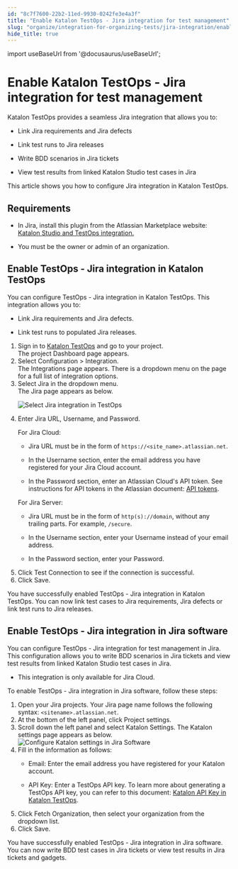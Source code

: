 ```yaml
---
id: "8c7f7600-22b2-11ed-9930-0242fe3e4a3f"
title: "Enable Katalon TestOps - Jira integration for test management"
slug: "organize/integration-for-organizing-tests/jira-integration/enable-katalon-testops---jira-integration-for-test-management"
hide_title: true
---
```

import useBaseUrl from '@docusaurus/useBaseUrl';


# <a id="id" class="anchor_top_offset"/><a id="ariaid-title1" class="anchor_top_offset"/>Enable <span xmlns="http://www.w3.org/1999/xhtml" className="ph">Katalon TestOps</span>  - Jira integration for test management

<div xmlns="http://www.w3.org/1999/xhtml" className="p"><span className="ph">Katalon TestOps</span> provides a seamless Jira integration that allows you to:<ul className="ul"><li className="li"><p className="p">Link Jira requirements and Jira defects</p></li><li className="li"><p className="p">Link test runs to Jira releases</p></li><li className="li"><p className="p">Write BDD scenarios in Jira tickets</p></li><li className="li"><p className="p">View test results from linked <span className="ph">Katalon Studio</span> test cases in Jira</p></li></ul></div>
<p xmlns="http://www.w3.org/1999/xhtml" className="p">This article shows you how to configure Jira integration in <span className="ph">Katalon TestOps</span>.</p> 

## Requirements

<div xmlns="http://www.w3.org/1999/xhtml" className="p"><ul className="ul"><li className="li">
      <p className="p">In Jira, install this plugin from the Atlassian Marketplace website:   <a className="xref j-external-link" href="https://marketplace.atlassian.com/apps/1217501/katalon-bdd-test-automation-for-jira" target="_blank">Katalon Studio and TestOps integration.</a></p>
    </li><li className="li">You must be the owner or admin of an organization.</li></ul></div>

## <a id="task-3729" class="anchor_top_offset"/>Enable TestOps - Jira integration  in <span xmlns="http://www.w3.org/1999/xhtml" className="ph">Katalon TestOps</span> 

<section xmlns="http://www.w3.org/1999/xhtml" className="section context">You can configure TestOps - Jira integration in <span className="ph">Katalon TestOps</span>. This integration allows you to:<ul className="ul"><li className="li"><p className="p">Link Jira requirements and Jira defects.</p></li><li className="li"><p className="p">Link test runs to populated Jira releases.</p></li></ul></section> 
<ol xmlns="http://www.w3.org/1999/xhtml" className="ol steps"><li className="li step stepexpand"><span className="ph cmd">Sign in to <a className="xref j-external-link" href="https://testops.katalon.io/login" target="_blank">Katalon TestOps</a> and go to your project.</span><div className="itemgroup stepresult">The project <span className="ph uicontrol">Dashboard</span> page appears.</div></li><li className="li step stepexpand"><span className="ph cmd">Select <span className="ph uicontrol">Configuration</span> &gt; <span className="ph uicontrol">Integration</span>.</span><div className="itemgroup stepresult">The <span className="ph uicontrol">Integrations</span> page appears. There is a dropdown menu on the page for a full list of integration options.</div></li><li className="li step stepexpand"><span className="ph cmd">Select <span className="ph uicontrol">Jira</span> in the dropdown menu.</span><div className="itemgroup stepresult">The Jira page appears as below.<p className="p"><img className="image" src={useBaseUrl("/8c7def60-22b2-11ed-9930-0242fe3e4a3f.png")} alt="Select Jira integration in TestOps" /></p></div></li><li className="li step stepexpand"><span className="ph cmd">Enter Jira URL, Username, and Password.</span><div className="itemgroup info"><p className="p">For Jira Cloud:</p>       <ul className="ul"><li className="li"><p className="p">Jira URL must be in the form of <code className="ph codeph">https://&lt;site_name&gt;.atlassian.net</code>.</p></li><li className="li"><p className="p">In the <span className="ph uicontrol">Username</span> section, enter the email address you have registered for your Jira Cloud account.</p></li><li className="li"><p className="p">In the <span className="ph uicontrol">Password</span> section, enter an Atlassian Cloud's API token. See instructions for API tokens in the Atlassian document:  <a className="xref j-external-link" href="https://confluence.atlassian.com/cloud/api-tokens-938839638.html" target="_blank">API tokens</a>.</p></li></ul><p className="p">For Jira Server:</p>       <ul className="ul"><li className="li"><p className="p">Jira URL must be in the form of <code className="ph codeph">http(s)://domain</code>, without any trailing parts. For example, <code className="ph codeph">/secure</code>.</p></li><li className="li"><p className="p">In the <span className="ph uicontrol">Username</span> section, enter your Username instead of your email address.</p></li><li className="li"><p className="p">In the <span className="ph uicontrol">Password</span> section, enter your Password.</p></li></ul></div></li><li className="li step stepexpand"><span className="ph cmd">Click <span className="ph uicontrol">Test Connection</span> to see if the connection is successful. </span></li><li className="li step stepexpand"><span className="ph cmd">Click <span className="ph uicontrol">Save</span>.</span></li></ol> 
<section xmlns="http://www.w3.org/1999/xhtml" className="section result">You have successfully enabled TestOps - Jira integration in <span className="ph">Katalon TestOps</span>. You can now link test cases to Jira requirements, Jira defects or link test runs to Jira releases.</section> 

## <a id="task-7062" class="anchor_top_offset"/>Enable TestOps - Jira integration  in Jira software

<p xmlns="http://www.w3.org/1999/xhtml" className="shortdesc">You can configure TestOps - Jira integration for test management in Jira. This configuration allows you to write BDD scenarios in Jira tickets and view test results from linked <span className="ph">Katalon Studio</span> test cases in Jira.</p> 
<div xmlns="http://www.w3.org/1999/xhtml" className="section prereq p"><ul className="ul"><li className="li"><p className="p">This integration is only available for Jira Cloud.</p></li></ul></div>
<section xmlns="http://www.w3.org/1999/xhtml" className="section context"><p className="p">To enable TestOps - Jira integration  in Jira software, follow these steps:</p> </section> 
<ol xmlns="http://www.w3.org/1999/xhtml" className="ol steps"><li className="li step stepexpand"><span className="ph cmd">Open your Jira projects. Your Jira page name follows the following syntax: <code className="ph codeph">&lt;sitename&gt;.atlassian.net</code>.</span></li><li className="li step stepexpand"><span className="ph cmd">At the bottom of the left panel, click <span className="ph uicontrol">Project settings</span>.</span></li><li className="li step stepexpand"><span className="ph cmd">Scroll down the left panel and select  <span className="ph uicontrol">Katalon Settings</span>. The <span className="ph uicontrol">Katalon settings</span> page appears as below.</span><div className="itemgroup info"><img className="image" src={useBaseUrl("/8c7ed9c0-22b2-11ed-9930-0242fe3e4a3f.png")} alt="Configure Katalon settings in Jira Software" /></div></li><li className="li step stepexpand"><span className="ph cmd">Fill in the information as follows:</span><div className="itemgroup info"><ul className="ul"><li className="li"><p className="p"><span className="ph uicontrol">Email</span>: Enter the email address you have registered for your Katalon account.</p></li><li className="li"><p className="p"><span className="ph uicontrol">API Key</span>: Enter  a TestOps  API key. To learn more about generating a TestOps API key, you can refer to this document: <a className="xref" href="/administer/settings/katalon-api-key-in-katalon-testops">Katalon API Key in Katalon TestOps</a>.</p></li></ul></div></li><li className="li step stepexpand"><span className="ph cmd">Click <span className="ph uicontrol">Fetch Organization</span>, then select your organization from the dropdown list.</span></li><li className="li step stepexpand"><span className="ph cmd">Click <span className="ph uicontrol">Save</span>.</span></li></ol> 
<section xmlns="http://www.w3.org/1999/xhtml" className="section result">You have successfully enabled TestOps - Jira integration in Jira software. You can now write BDD test cases in Jira tickets or view test results  in Jira tickets and gadgets.</section> 
